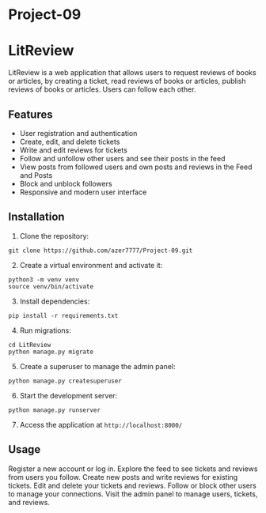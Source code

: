 # Project-09

# LitReview

LitReview is a web application that allows users to request reviews of books or articles, by creating a ticket,
read reviews of books or articles, publish reviews of books or articles. Users can follow each other.

## Features

- User registration and authentication
- Create, edit, and delete tickets
- Write and edit reviews for tickets
- Follow and unfollow other users and see their posts in the feed
- View posts from followed users and own posts and reviews in the Feed and Posts
- Block and unblock followers
- Responsive and modern user interface

## Installation

1. Clone the repository:
````
git clone https://github.com/azer7777/Project-09.git
````
2. Create a virtual environment and activate it:
````
python3 -m venv venv 
source venv/bin/activate
````
3. Install dependencies:
````
pip install -r requirements.txt
````
4. Run migrations:
````
cd LitReview
python manage.py migrate
````
5. Create a superuser to manage the admin panel:
````
python manage.py createsuperuser
````
6. Start the development server:
````
python manage.py runserver
````
7. Access the application at `http://localhost:8000/`

## Usage

Register a new account or log in.
Explore the feed to see tickets and reviews from users you follow.
Create new posts and write reviews for existing tickets.
Edit and delete your tickets and reviews.
Follow or block other users to manage your connections.
Visit the admin panel to manage users, tickets, and reviews.
